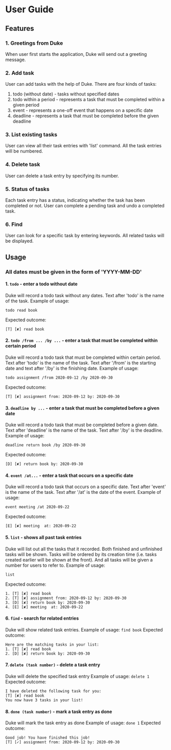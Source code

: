 # User Guide

## Features 

### 1. Greetings from Duke 
When user first starts the application, Duke will send out a greeting message. 
### 2. Add task
User can add tasks with the help of Duke. There are four kinds of tasks:
1. todo (without date) - tasks without specified dates
2. todo within a period - represents a task that must be completed within a given period
3. event - represents a one-off event that happens on a specific date
4. deadline - represents a task that must be completed before the given deadline
### 3. List existing tasks
User can view all their task entries with 'list' command. All the task entries will be numbered.
### 4. Delete task
User can delete a task entry by specifying its number.
### 5. Status of tasks
Each task entry has a status, indicating whether the task has been completed or not. User can complete a pending task and undo a completed task.
### 6. Find
User can look for a specific task by entering keywords. All related tasks will be displayed.


## Usage

### All dates must be given in the form of 'YYYY-MM-DD'

#### 1. `todo` - enter a todo without date
Duke will record a todo task without any dates. Text after 'todo' is the name of the task.
Example of usage: 

`todo read book`

Expected outcome:

`[T] [✘] read book`

#### 2. `todo /from ... /by ...` - enter a task that must be completed within certain period
Duke will record a todo task that must be completed within certain period. Text after 'todo' is the name of the task. Text after '/from' is the starting date and text after '/by' is the finishing date.
Example of usage: 

`todo assignment /from 2020-09-12 /by 2020-09-30`

Expected outcome:

`[T] [✘] assignment from: 2020-09-12 by: 2020-09-30`

#### 3. `deadline by ...` - enter a task that must be completed before a given date
Duke will record a todo task that must be completed before a given date. Text after 'deadline' is the name of the task. Text after '/by' is the deadline.
Example of usage: 

`deadline return book /by 2020-09-30`

Expected outcome:

`[D] [✘] return book by: 2020-09-30`

#### 4. `event /at...` - enter a task that occurs on a specific date
Duke will record a todo task that occurs on a specific date. Text after 'event' is the name of the task. Text after '/at' is the date of the event.
Example of usage: 

`event meeting /at 2020-09-22`

Expected outcome:

`[E] [✘] meeting  at: 2020-09-22`

#### 5. `list` - shows all past task entries
Duke will list out all the tasks that it recorded. Both finished and unfinished tasks will be shown. Tasks will be ordered by its creation time (i.e. tasks created earlier will be shown at the front). And all tasks will be given a number for users to refer to.
Example of usage: 

`list`

Expected outcome:
```
1. [T] [✘] read book
2. [T] [✘] assignment from: 2020-09-12 by: 2020-09-30
3. [D] [✘] return book by: 2020-09-30
4. [E] [✘] meeting  at: 2020-09-22
```
#### 6. `find` - search for related entries
Duke will show related task entries.
Example of usage:
`find book`
Expected outcome:
```
Here are the matching tasks in your list:
1. [T] [✘] read book
2. [D] [✘] return book by: 2020-09-30
```
#### 7. `delete (task number)` - delete a task entry
Duke will delete the specified task entry
Example of usage:
`delete 1`
Expected outcome:
```
I have deleted the following task for you:
[T] [✘] read book
You now have 3 tasks in your list!
```
#### 8. `done (task number)` - mark a task entry as done
Duke will mark the task entry as done
Example of usage:
`done 1`
Expected outcome:
```
Good job! You have finished this job!
[T] [✓] assignment from: 2020-09-12 by: 2020-09-30
```
